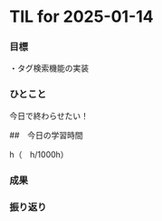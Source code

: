 # TIL for 2025-01-14

### 目標

・タグ検索機能の実装

### ひとこと

今日で終わらせたい！


##　今日の学習時間

h（　h/1000h）


### 成果



### 振り返り

